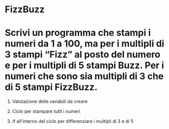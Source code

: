 FizzBuzz
===
Scrivi un programma che stampi i numeri da 1 a 100,
ma per i multipli di 3 stampi “Fizz” al posto del numero e per i multipli di 5 stampi Buzz.
Per i numeri che sono sia multipli di 3 che di 5 stampi FizzBuzz.
===
1. Valutazione delle variabili da creare

2. Ciclo per stampare tutti i numeri

3. if all'interno del ciclo per differenziare i multipli di 3 e di 5